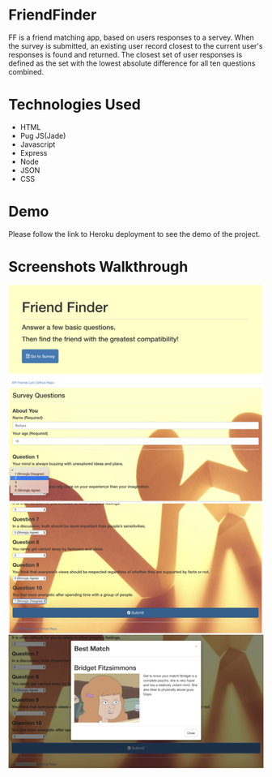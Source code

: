 # FriendFinder
FF is a friend matching app, based on users responses to a servey. When the survey is submitted, an existing user record closest to the current user's responses is found and returned. The closest set of user responses is defined as the set with the lowest absolute difference for all ten questions combined.

# Technologies Used

- HTML
- Pug JS(Jade)
- Javascript
- Express
- Node
- JSON
- CSS
# Demo
Please follow the link to Heroku deployment to see the demo of the project.

# Screenshots Walkthrough
![](assets/1.png) 
![](assets/2.png) 
![](assets/3.png) 
![](assets/4.png) 
